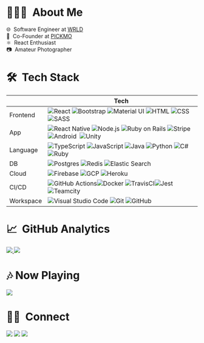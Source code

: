 <!-- ## Hello, I'm Vittorio! -->
# 👨🏻‍💻 &nbsp;About Me

🌐 &nbsp;Software Engineer at [WRLD](https://github.com/wrld3d)\
🍿 &nbsp;Co-Founder at [PICKMO](https://pickmo.app)\
⚛ &nbsp;React Enthusiast\
📷 &nbsp;Amateur Photographer


# 🛠 &nbsp;Tech Stack

|   |Tech|
|---|---|
|Frontend|![React](https://img.shields.io/badge/-React-050F2C?style=flat&logo=react)&nbsp;![Bootstrap](https://img.shields.io/badge/-Bootstrap-050F2C?style=flat&logo=bootstrap&logoColor=563D7C)&nbsp;![Material UI](https://img.shields.io/badge/-Material%20UI-050F2C?style=flat&logo=material-ui)&nbsp;![HTML](https://img.shields.io/badge/-HTML-050F2C?style=flat&logo=HTML5)&nbsp;![CSS](https://img.shields.io/badge/-CSS-050F2C?style=flat&logo=CSS3&logoColor=1572B6)&nbsp;![SASS](https://img.shields.io/badge/-SASS-050F2C?style=flat&logo=SASS)&nbsp;
|App|![React Native](https://img.shields.io/badge/-React%20Native-050F2C?style=flat&logo=react)&nbsp;![Node.js](https://img.shields.io/badge/-Node.js-050F2C?style=flat&logo=node.js)&nbsp;![Ruby on Rails](https://img.shields.io/badge/-Ruby%20on%20Rails-050F2C?style=flat&logo=ruby-on-rails&logoColor=CC342D)&nbsp;![Stripe](https://img.shields.io/badge/-Stripe-050F2C?style=flat&logo=Stripe)&nbsp;![Android](https://img.shields.io/badge/-Android-050F2C?style=flat&logo=android)&nbsp;&nbsp;![Unity](https://img.shields.io/badge/-Unity-050F2C?style=flat&logo=Unity)&nbsp;|
|Language|![TypeScript](https://img.shields.io/badge/-TypeScript-050F2C?style=flat&logo=typescript)&nbsp;![JavaScript](https://img.shields.io/badge/-JavaScript-050F2C?style=flat&logo=javascript)&nbsp;![Java](https://img.shields.io/badge/-Java-050F2C?style=flat&logo=Java&logoColor=FFA518)&nbsp;![Python](https://img.shields.io/badge/-Python-050F2C?style=flat&logo=python)&nbsp;![C#](https://img.shields.io/badge/-C%23-050F2C?style=flat&logo=c-sharp)&nbsp;![Ruby](https://img.shields.io/badge/-Ruby-050F2C?style=flat&logo=ruby&logoColor=CC342D)&nbsp;|
|DB|![Postgres](https://img.shields.io/badge/-Postgres-050F2C?style=flat&logo=postgresql)&nbsp;![Redis](https://img.shields.io/badge/-Redis-050F2C?style=flat&logo=redis)&nbsp;![Elastic Search](https://img.shields.io/badge/-Elastic%20Search-050F2C?style=flat&logo=elasticsearch&logoColor=FED10A)&nbsp;|
|Cloud|![Firebase](https://img.shields.io/badge/-Firebase-050F2C?style=flat&logo=firebase)&nbsp;![GCP](https://img.shields.io/badge/-GCP-050F2C?style=flat&logo=google-cloud)&nbsp;![Heroku](https://img.shields.io/badge/-Heroku-050F2C?style=flat&logo=heroku&logoColor=79589F)|
|CI/CD|![GitHub Actions](https://img.shields.io/badge/Github%20Actions-050F2C.svg?style=flat&logo=githubactions&logoColor=white)![Docker](https://img.shields.io/badge/-Docker-050F2C?style=flat&logo=docker)&nbsp;![TravisCI](https://img.shields.io/badge/TravisCI-050F2C.svg?style=flate&logo=travis&logoColor=white)![Jest](https://img.shields.io/badge/-Jest-050F2C?style=flat&logo=jest&logoColor=white)&nbsp;![Teamcity](https://img.shields.io/badge/TeamCity-050F2C.svg?style=flat&logo=teamcity&logoColor=white)
|Workspace|![Visual Studio Code](https://img.shields.io/badge/-Visual%20Studio%20Code-050F2C?style=flat&logo=visual-studio-code&logoColor=007ACC)&nbsp;![Git](https://img.shields.io/badge/-Git-050F2C?style=flat&logo=git)&nbsp;![GitHub](https://img.shields.io/badge/-GitHub-050F2C?style=flat&logo=github)&nbsp;|


<!-- <img src="https://github-readme-stats.vercel.app/api/top-langs/?username=SirPryderi&langs_count=8&theme=algolia&count_private=true&hide_border=true&include_all_commits=true"/> -->


# 📈 &nbsp;GitHub Analytics

<a href="https://github.com/SirPryderi">
  <img src="https://github-readme-stats.vercel.app/api?username=SirPryderi&show_icons=true&theme=algolia&include_all_commits=true&count_private=true&hide_border=true"/>
  <img src="https://github-readme-streak-stats.herokuapp.com?user=SirPryderi&hide_border=true&theme=algolia&count_private=true"/>
</a>

# 🎶&nbsp;Now Playing 
<a href="https://spotify-github-profile.vercel.app/api/view?uid=1166806539&redirect=true">
  <img src="https://spotify-github-profile.vercel.app/api/view?uid=1166806539&cover_image=true&theme=novatorem"/>
</a>

# 🤝🏻 &nbsp;Connect

<a href="https://linkedin.com/in/vittorio-iocolano"><img src="https://img.shields.io/badge/-Vittorio%20Iocolano-0077B5?style=flat&logo=Linkedin&logoColor=white"/></a>
<a href="https://instagram.com/SirPryderi"><img src="https://img.shields.io/badge/-@SirPryderi-E4405F?style=flat&logo=Instagram&logoColor=white"/></a>
<a href="https://sirpryderi.github.io"><img src="https://img.shields.io/badge/-sirpryderi.github.io-247BA0?style=flat&logo=Google-Chrome&logoColor=white"/></a>

